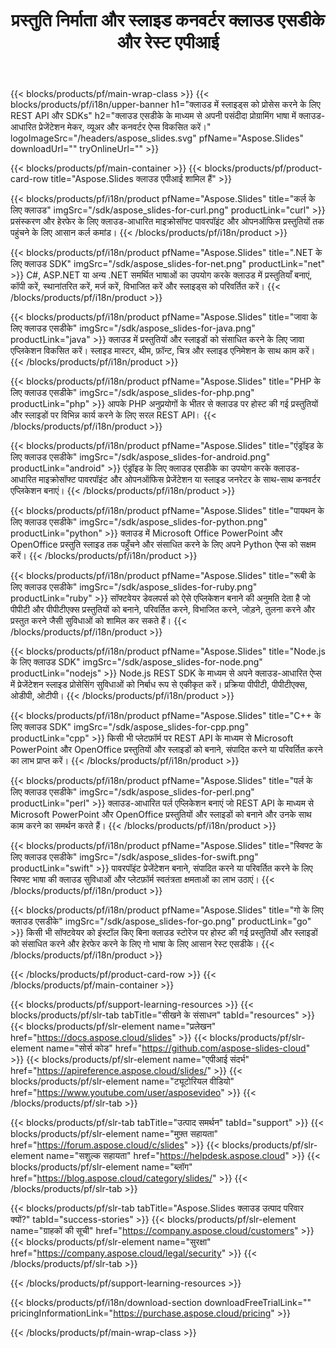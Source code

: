 ﻿---
title: प्रस्तुति निर्माता और स्लाइड कनवर्टर क्लाउड एसडीके और रेस्ट एपीआई 
description: क्लाउड एसडीके के माध्यम से अपनी पसंदीदा प्रोग्रामिंग भाषा में क्लाउड-आधारित प्रेजेंटेशन मेकर, व्यूअर और कनवर्टर ऐप्स विकसित करें
weight: 10
family: slides
---

{{< blocks/products/pf/main-wrap-class >}}
{{< blocks/products/pf/i18n/upper-banner h1="क्लाउड में स्लाइड्स को प्रोसेस करने के लिए REST API और SDKs" h2="क्लाउड एसडीके के माध्यम से अपनी पसंदीदा प्रोग्रामिंग भाषा में क्लाउड-आधारित प्रेजेंटेशन मेकर, व्यूअर और कनवर्टर ऐप्स विकसित करें।" logoImageSrc="/headers/aspose_slides.svg" pfName="Aspose.Slides" downloadUrl="" tryOnlineUrl="" >}}

{{< blocks/products/pf/main-container >}}
{{< blocks/products/pf/product-card-row title="Aspose.Slides क्लाउड एपीआई शामिल हैं" >}}

{{< blocks/products/pf/i18n/product pfName="Aspose.Slides" title="कर्ल के लिए क्लाउड" imgSrc="/sdk/aspose_slides-for-curl.png" productLink="curl" >}}
प्रसंस्करण और हेरफेर के लिए क्लाउड-आधारित माइक्रोसॉफ्ट पावरपॉइंट और ओपनऑफिस प्रस्तुतियों तक पहुंचने के लिए आसान कर्ल कमांड।
{{< /blocks/products/pf/i18n/product >}}

{{< blocks/products/pf/i18n/product pfName="Aspose.Slides" title=".NET के लिए क्लाउड SDK" imgSrc="/sdk/aspose_slides-for-net.png" productLink="net" >}}
C#, ASP.NET या अन्य .NET समर्थित भाषाओं का उपयोग करके क्लाउड में प्रस्तुतियाँ बनाएं, कॉपी करें, स्थानांतरित करें, मर्ज करें, विभाजित करें और स्लाइड्स को परिवर्तित करें।
{{< /blocks/products/pf/i18n/product >}}

{{< blocks/products/pf/i18n/product pfName="Aspose.Slides" title="जावा के लिए क्लाउड एसडीके" imgSrc="/sdk/aspose_slides-for-java.png" productLink="java" >}}
क्लाउड में प्रस्तुतियों और स्लाइडों को संसाधित करने के लिए जावा एप्लिकेशन विकसित करें। स्लाइड मास्टर, थीम, फ़ॉन्ट, चित्र और स्लाइड एनिमेशन के साथ काम करें।
{{< /blocks/products/pf/i18n/product >}}

{{< blocks/products/pf/i18n/product pfName="Aspose.Slides" title="PHP के लिए क्लाउड एसडीके" imgSrc="/sdk/aspose_slides-for-php.png" productLink="php" >}}
आपके PHP अनुप्रयोगों के भीतर से क्लाउड पर होस्ट की गई प्रस्तुतियों और स्लाइडों पर विभिन्न कार्य करने के लिए सरल REST API।
{{< /blocks/products/pf/i18n/product >}}

{{< blocks/products/pf/i18n/product pfName="Aspose.Slides" title="एंड्रॉइड के लिए क्लाउड एसडीके" imgSrc="/sdk/aspose_slides-for-android.png" productLink="android" >}}
एंड्रॉइड के लिए क्लाउड एसडीके का उपयोग करके क्लाउड-आधारित माइक्रोसॉफ्ट पावरपॉइंट और ओपनऑफिस प्रेजेंटेशन या स्लाइड जनरेटर के साथ-साथ कनवर्टर एप्लिकेशन बनाएं।
{{< /blocks/products/pf/i18n/product >}}

{{< blocks/products/pf/i18n/product pfName="Aspose.Slides" title="पायथन के लिए क्लाउड एसडीके" imgSrc="/sdk/aspose_slides-for-python.png" productLink="python" >}}
क्लाउड में Microsoft Office PowerPoint और OpenOffice प्रस्तुति स्लाइड तक पहुँचने और संसाधित करने के लिए अपने Python ऐप्स को सक्षम करें।
{{< /blocks/products/pf/i18n/product >}}

{{< blocks/products/pf/i18n/product pfName="Aspose.Slides" title="रूबी के लिए क्लाउड एसडीके" imgSrc="/sdk/aspose_slides-for-ruby.png" productLink="ruby" >}}
सॉफ्टवेयर डेवलपर्स को ऐसे एप्लिकेशन बनाने की अनुमति देता है जो पीपीटी और पीपीटीएक्स प्रस्तुतियों को बनाने, परिवर्तित करने, विभाजित करने, जोड़ने, तुलना करने और प्रस्तुत करने जैसी सुविधाओं को शामिल कर सकते हैं।
{{< /blocks/products/pf/i18n/product >}}

{{< blocks/products/pf/i18n/product pfName="Aspose.Slides" title="Node.js के लिए क्लाउड SDK" imgSrc="/sdk/aspose_slides-for-node.png" productLink="nodejs" >}}
Node.js REST SDK के माध्यम से अपने क्लाउड-आधारित ऐप्स में प्रेजेंटेशन स्लाइड प्रोसेसिंग सुविधाओं को निर्बाध रूप से एकीकृत करें। प्रक्रिया पीपीटी, पीपीटीएक्स, ओडीपी, ओटीपी।
{{< /blocks/products/pf/i18n/product >}}

{{< blocks/products/pf/i18n/product pfName="Aspose.Slides" title="C++ के लिए क्लाउड SDK" imgSrc="/sdk/aspose_slides-for-cpp.png" productLink="cpp" >}}
किसी भी प्लेटफ़ॉर्म पर REST API के माध्यम से Microsoft PowerPoint और OpenOffice प्रस्तुतियों और स्लाइडों को बनाने, संपादित करने या परिवर्तित करने का लाभ प्राप्त करें।
{{< /blocks/products/pf/i18n/product >}}

{{< blocks/products/pf/i18n/product pfName="Aspose.Slides" title="पर्ल के लिए क्लाउड एसडीके" imgSrc="/sdk/aspose_slides-for-perl.png" productLink="perl" >}}
क्लाउड-आधारित पर्ल एप्लिकेशन बनाएं जो REST API के माध्यम से Microsoft PowerPoint और OpenOffice प्रस्तुतियों और स्लाइडों को बनाने और उनके साथ काम करने का समर्थन करते हैं।
{{< /blocks/products/pf/i18n/product >}}

{{< blocks/products/pf/i18n/product pfName="Aspose.Slides" title="स्विफ्ट के लिए क्लाउड एसडीके" imgSrc="/sdk/aspose_slides-for-swift.png" productLink="swift" >}}
पावरपॉइंट प्रेजेंटेशन बनाने, संपादित करने या परिवर्तित करने के लिए स्विफ्ट भाषा की क्लाउड सुविधाओं और प्लेटफ़ॉर्म स्वतंत्रता क्षमताओं का लाभ उठाएं।
{{< /blocks/products/pf/i18n/product >}}

{{< blocks/products/pf/i18n/product pfName="Aspose.Slides" title="गो के लिए क्लाउड एसडीके" imgSrc="/sdk/aspose_slides-for-go.png" productLink="go" >}}
किसी भी सॉफ्टवेयर को इंस्टॉल किए बिना क्लाउड स्टोरेज पर होस्ट की गई प्रस्तुतियों और स्लाइडों को संसाधित करने और हेरफेर करने के लिए गो भाषा के लिए आसान रेस्ट एसडीके।
{{< /blocks/products/pf/i18n/product >}}

{{< /blocks/products/pf/product-card-row >}}
{{< /blocks/products/pf/main-container >}}

{{< blocks/products/pf/support-learning-resources >}}
{{< blocks/products/pf/slr-tab tabTitle="सीखने के संसाधन" tabId="resources" >}}
{{< blocks/products/pf/slr-element name="प्रलेखन" href="https://docs.aspose.cloud/slides" >}}
{{< blocks/products/pf/slr-element name="सोर्स कोड" href="https://github.com/aspose-slides-cloud" >}}
{{< blocks/products/pf/slr-element name="एपीआई संदर्भ" href="https://apireference.aspose.cloud/slides/" >}}
{{< blocks/products/pf/slr-element name="ट्यूटोरियल वीडियो" href="https://www.youtube.com/user/asposevideo" >}}
{{< /blocks/products/pf/slr-tab >}}

{{< blocks/products/pf/slr-tab tabTitle="उत्पाद समर्थन" tabId="support" >}}
{{< blocks/products/pf/slr-element name="मुफ़्त सहायता" href="https://forum.aspose.cloud/c/slides" >}}
{{< blocks/products/pf/slr-element name="सशुल्क सहायता" href="https://helpdesk.aspose.cloud" >}}
{{< blocks/products/pf/slr-element name="ब्लॉग" href="https://blog.aspose.cloud/category/slides/" >}}
{{< /blocks/products/pf/slr-tab >}}

{{< blocks/products/pf/slr-tab tabTitle="Aspose.Slides क्लाउड उत्पाद परिवार क्यों?" tabId="success-stories" >}}
{{< blocks/products/pf/slr-element name="ग्राहकों की सूची" href="https://company.aspose.cloud/customers" >}}
{{< blocks/products/pf/slr-element name="सुरक्षा" href="https://company.aspose.cloud/legal/security" >}}
{{< /blocks/products/pf/slr-tab >}}

{{< /blocks/products/pf/support-learning-resources >}}

{{< blocks/products/pf/i18n/download-section downloadFreeTrialLink="" pricingInformationLink="https://purchase.aspose.cloud/pricing" >}}

{{< /blocks/products/pf/main-wrap-class >}}
